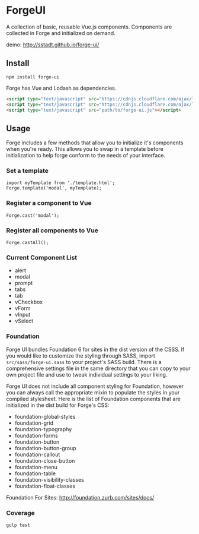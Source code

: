 

# ForgeUI

A collection of basic, reusable Vue.js components. Components are collected in Forge and initialized on demand.

demo: http://sstadt.github.io/forge-ui/

## Install

```
npm install forge-ui
```

Forge has Vue and Lodash as dependencies.

```html
<script type="text/javascript" src="https://cdnjs.cloudflare.com/ajax/libs/vue/1.0.26/vue.min.js"></script>
<script type="text/javascript" src="https://cdnjs.cloudflare.com/ajax/libs/lodash.js/4.15.0/lodash.min.js"></script>
<script type="text/javascript" src="path/to/forge-ui.js"></script>
```

## Usage

Forge includes a few methods that allow you to initialize it's components when you're ready. This allows you to swap in a template before initialization to help forge conform to the needs of your interface.

### Set a template

```
import myTemplate from './template.html';
Forge.template('modal', myTemplate);
```

### Register a component to Vue

```
Forge.cast('modal');
```

### Register all components to Vue

```
Forge.castAll();
```

### Current Component List

  - alert
  - modal
  - prompt
  - tabs
  - tab
  - vCheckbox
  - vForm
  - vInput
  - vSelect

### Foundation

Forge UI bundles Foundation 6 for sites in the dist version of the CSSS. If you would like to customize the styling through SASS, import `src/sass/forge-ui.sass` to your project's SASS build. There is a comprehensive settings file in the same directory that you can copy to your own project file and use to tweak individual settings to your liking.

Forge UI does not include all component styling for Foundation, however you can always call the appropriate mixin to populate the styles in your compiled stylesheet. Here is the list of Foundation components that are initialized in the dist build for Forge's CSS:

 - foundation-global-styles
 - foundation-grid
 - foundation-typography
 - foundation-forms
 - foundation-button
 - foundation-button-group
 - foundation-callout
 - foundation-close-button
 - foundation-menu
 - foundation-table
 - foundation-visibility-classes
 - foundation-float-classes

Foundation For Sites: http://foundation.zurb.com/sites/docs/

### Coverage

```
gulp test
```
